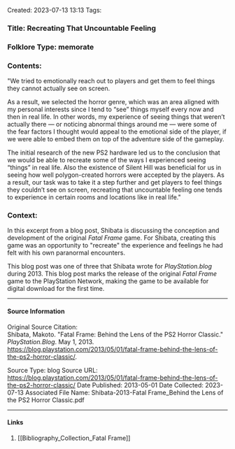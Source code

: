 Created: 2023-07-13 13:13
Tags: 

### Title:  Recreating That Uncountable Feeling
### Folklore Type:  memorate

### Contents:
"We tried to emotionally reach out to players and get them to feel things they cannot actually see on screen.

As a result, we selected the horror genre, which was an area aligned with my personal interests since I tend to “see” things myself every now and then in real life. In other words, my experience of seeing things that weren’t actually there — or noticing abnormal things around me — were some of the fear factors I thought would appeal to the emotional side of the player, if we were able to embed them on top of the adventure side of the gameplay.

The initial research of the new PS2 hardware led us to the conclusion that we would be able to recreate some of the ways I experienced seeing “things” in real life. Also the existence of Silent Hill was beneficial for us in seeing how well polygon-created horrors were accepted by the players. As a result, our task was to take it a step further and get players to feel things they couldn’t see on screen, recreating that uncountable feeling one tends to experience in certain rooms and locations like in real life."

### Context:
In this excerpt from a blog post, Shibata is discussing the conception and development of the original _Fatal Frame_ game.  For Shibata, creating this game was an opportunity to "recreate" the experience and feelings he had felt with his own paranormal encounters.

This blog post was one of three that Shibata wrote for _PlayStation.blog_ during 2013.  This blog post marks the release of the original _Fatal Frame_ game to the PlayStation Network, making the game to be available for digital download for the first time.


----
#### Source Information
Original Source Citation:  
	Shibata, Makoto. "Fatal Frame: Behind the Lens of the PS2 Horror Classic." _PlayStation.Blog_. May 1, 2013. https://blog.playstation.com/2013/05/01/fatal-frame-behind-the-lens-of-the-ps2-horror-classic/.

Source Type:  blog
Source URL:  https://blog.playstation.com/2013/05/01/fatal-frame-behind-the-lens-of-the-ps2-horror-classic/
Date Published:  2013-05-01
Date Collected:  2023-07-13
Associated File Name:  Shibata-2013-Fatal Frame_Behind the Lens of the PS2 Horror Classic.pdf

----
#### Links
1. [[Bibliography_Collection_Fatal Frame]]
